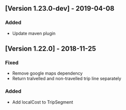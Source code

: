 ## [Version 1.23.0-dev] - 2019-04-08
### Added
  - Update maven plugin

## [Version 1.22.0] - 2018-11-25
### Fixed
  - Remove google maps dependency
  - Return tralvelled and non-travelled trip line separately
### Added
  - Add localCost to TripSegment
